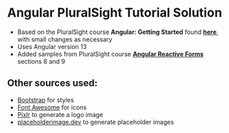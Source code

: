 # Angular PluralSight Tutorial Solution
- Based on the PluralSight course **Angular: Getting Started** found [**here**](https://app.pluralsight.com/library/courses/angular-2-getting-started-update/table-of-contents), with small changes as necessary
- Uses Angular version 13
- Added samples from PluralSight course [**Angular Reactive Forms**](https://app.pluralsight.com/library/courses/angular-2-reactive-forms/table-of-contents) sections 8 and 9

## Other sources used:
- [Bootstrap](https://getbootstrap.com/) for styles
- [Font Awesome](https://fontawesome.com/) for icons
- [Pixlr](https://pixlr.com/x/) to generate a logo image
- [placeholderimage.dev](https://placeholderimage.dev/) to generate placeholder images
